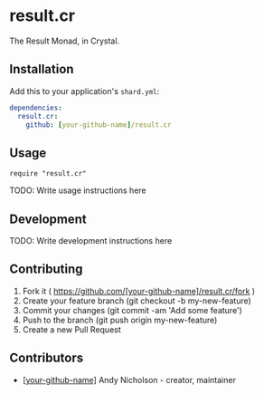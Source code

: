 # result.cr

The Result Monad, in Crystal.

## Installation

Add this to your application's `shard.yml`:

```yaml
dependencies:
  result.cr:
    github: [your-github-name]/result.cr
```

## Usage

```crystal
require "result.cr"
```

TODO: Write usage instructions here

## Development

TODO: Write development instructions here

## Contributing

1. Fork it ( https://github.com/[your-github-name]/result.cr/fork )
2. Create your feature branch (git checkout -b my-new-feature)
3. Commit your changes (git commit -am 'Add some feature')
4. Push to the branch (git push origin my-new-feature)
5. Create a new Pull Request

## Contributors

- [[your-github-name]](https://github.com/[your-github-name]) Andy Nicholson - creator, maintainer
